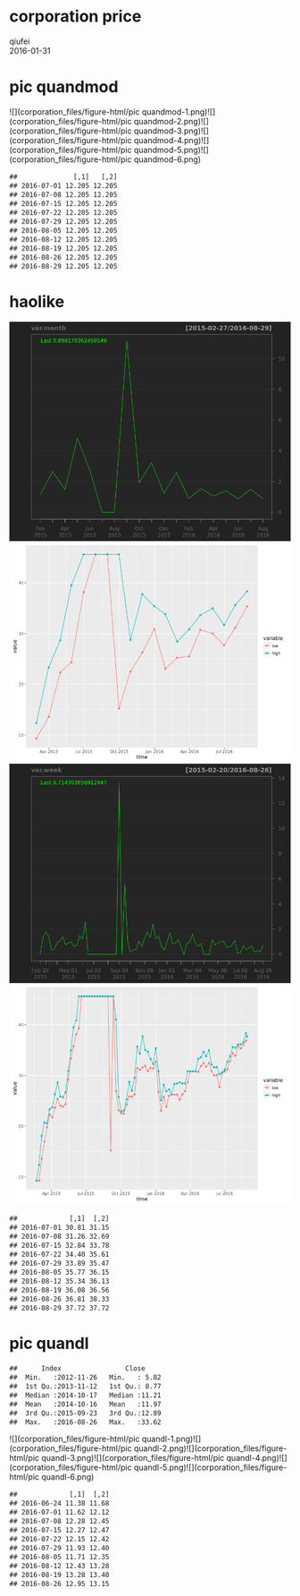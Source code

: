 # corporation price
qiufei  
2016-01-31  

<!-- # load needed packages -->




# pic quandmod

![](corporation_files/figure-html/pic quandmod-1.png)<!-- -->![](corporation_files/figure-html/pic quandmod-2.png)<!-- -->![](corporation_files/figure-html/pic quandmod-3.png)<!-- -->![](corporation_files/figure-html/pic quandmod-4.png)<!-- -->![](corporation_files/figure-html/pic quandmod-5.png)<!-- -->![](corporation_files/figure-html/pic quandmod-6.png)<!-- -->

```
##              [,1]   [,2]
## 2016-07-01 12.205 12.205
## 2016-07-08 12.205 12.205
## 2016-07-15 12.205 12.205
## 2016-07-22 12.205 12.205
## 2016-07-29 12.205 12.205
## 2016-08-05 12.205 12.205
## 2016-08-12 12.205 12.205
## 2016-08-19 12.205 12.205
## 2016-08-26 12.205 12.205
## 2016-08-29 12.205 12.205
```

# haolike

![](corporation_files/figure-html/unnamed-chunk-1-1.png)<!-- -->![](corporation_files/figure-html/unnamed-chunk-1-2.png)<!-- -->![](corporation_files/figure-html/unnamed-chunk-1-3.png)<!-- -->![](corporation_files/figure-html/unnamed-chunk-1-4.png)<!-- -->

```
##             [,1]  [,2]
## 2016-07-01 30.81 31.15
## 2016-07-08 31.26 32.69
## 2016-07-15 32.84 33.78
## 2016-07-22 34.40 35.61
## 2016-07-29 33.89 35.47
## 2016-08-05 35.77 36.15
## 2016-08-12 35.34 36.13
## 2016-08-19 36.08 36.56
## 2016-08-26 36.81 38.33
## 2016-08-29 37.72 37.72
```



# pic quandl


```
##      Index                Close      
##  Min.   :2012-11-26   Min.   : 5.82  
##  1st Qu.:2013-11-12   1st Qu.: 8.77  
##  Median :2014-10-17   Median :11.21  
##  Mean   :2014-10-16   Mean   :11.97  
##  3rd Qu.:2015-09-23   3rd Qu.:12.89  
##  Max.   :2016-08-26   Max.   :33.62
```

![](corporation_files/figure-html/pic quandl-1.png)<!-- -->![](corporation_files/figure-html/pic quandl-2.png)<!-- -->![](corporation_files/figure-html/pic quandl-3.png)<!-- -->![](corporation_files/figure-html/pic quandl-4.png)<!-- -->![](corporation_files/figure-html/pic quandl-5.png)<!-- -->![](corporation_files/figure-html/pic quandl-6.png)<!-- -->

```
##             [,1]  [,2]
## 2016-06-24 11.38 11.68
## 2016-07-01 11.62 12.12
## 2016-07-08 12.28 12.45
## 2016-07-15 12.27 12.47
## 2016-07-22 12.15 12.42
## 2016-07-29 11.93 12.40
## 2016-08-05 11.71 12.35
## 2016-08-12 12.43 13.28
## 2016-08-19 13.28 13.40
## 2016-08-26 12.95 13.15
```


